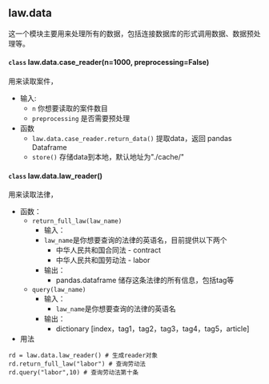 
## law.data
这一个模块主要用来处理所有的数据，包括连接数据库的形式调用数据、数据预处理等。


#### `class` law.data.case_reader(n=1000, preprocessing=False)
用来读取案件，
- 输入:
  - `n` 你想要读取的案件数目
  - `preprocessing` 是否需要预处理
- 函数
  - `law.data.case_reader.return_data()` 提取data，返回 pandas Dataframe
  - `store()` 存储data到本地，默认地址为"./cache/"

#### `class` law.data.law_reader()
用来读取法律，
- 函数：
  - `return_full_law(law_name)`
    - 输入：
    - `law_name`是你想要查询的法律的英语名，目前提供以下两个
      - 中华人民共和国合同法 - contract
      - 中华人民共和国劳动法 - labor
    - 输出：
      - pandas.dataframe 储存这条法律的所有信息，包括tag等
  - `query(law_name)`
    - 输入：
      - `law_name`是你想要查询的法律的英语名
    - 输出：
      - dictionary [index，tag1，tag2，tag3，tag4，tag5，article]
- 用法
```
rd = law.data.law_reader() # 生成reader对象
rd.return_full_law("labor") # 查询劳动法
rd.query("labor",10) # 查询劳动法第十条
```
